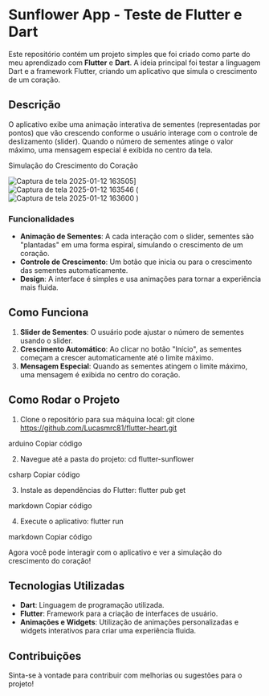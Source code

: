# Sunflower App - Teste de Flutter e Dart

Este repositório contém um projeto simples que foi criado como parte do meu aprendizado com **Flutter** e **Dart**. A ideia principal foi testar a linguagem Dart e a framework Flutter, criando um aplicativo que simula o crescimento de um coração.

## Descrição

O aplicativo exibe uma animação interativa de sementes (representadas por pontos) que vão crescendo conforme o usuário interage com o controle de deslizamento (slider). Quando o número de sementes atinge o valor máximo, uma mensagem especial é exibida no centro da tela.

Simulação do Crescimento do Coração

![Captura de tela 2025-01-12 163505](https://github.com/user-attachments/assets/1b891a77-e329-4a14-8d13-7b372b2d20bb)]
![Captura de tela 2025-01-12 163546](https://github.com/user-attachments/assets/d1f3247b-a7df-4df7-9b9e-0996289399ef)
(![Captura de tela 2025-01-12 163600](https://github.com/user-attachments/assets/6cc7f1aa-94d3-493c-b977-5f9e4452ad27)
)

### Funcionalidades

- **Animação de Sementes**: A cada interação com o slider, sementes são "plantadas" em uma forma espiral, simulando o crescimento de um coração.
- **Controle de Crescimento**: Um botão que inicia ou para o crescimento das sementes automaticamente.
- **Design**: A interface é simples e usa animações para tornar a experiência mais fluida.

## Como Funciona

1. **Slider de Sementes**: O usuário pode ajustar o número de sementes usando o slider.
2. **Crescimento Automático**: Ao clicar no botão "Início", as sementes começam a crescer automaticamente até o limite máximo.
3. **Mensagem Especial**: Quando as sementes atingem o limite máximo, uma mensagem é exibida no centro do coração.

## Como Rodar o Projeto

1. Clone o repositório para sua máquina local:
git clone https://github.com/Lucasmrc81/flutter-heart.git

arduino
Copiar código

2. Navegue até a pasta do projeto:
cd flutter-sunflower

csharp
Copiar código

3. Instale as dependências do Flutter:
flutter pub get

markdown
Copiar código

4. Execute o aplicativo:
flutter run

markdown
Copiar código

Agora você pode interagir com o aplicativo e ver a simulação do crescimento do coração!

## Tecnologias Utilizadas

- **Dart**: Linguagem de programação utilizada.
- **Flutter**: Framework para a criação de interfaces de usuário.
- **Animações e Widgets**: Utilização de animações personalizadas e widgets interativos para criar uma experiência fluida.

## Contribuições

Sinta-se à vontade para contribuir com melhorias ou sugestões para o projeto!
